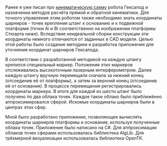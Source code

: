 Ранее я уже писал про [кинематическую схему](/professional-projects?id=4) робота Гексапод и назначении методов расчёта прямой и обратной кинематики. Для точного управления этим роботом также необходимо знать координаты шарниров - точек крепления штанг к основанию и к подвижной платформе (точки Ai и Bi соответственно на изображении платформы Стюарта ниже). Вследствие неидеальной сборки конструкции эти координаты немного отличаются от заданных в CAD модели. Целью этой работы было создание методики и разработка приложения для уточнения координат шарниров Гексапода.

В соответствии с разработанной методикой на каждую штангу крепился специальный маркер. Положения этих маркеров отслеживались высокоточным лазерным интерферометром. Далее каждую штангу вручную перемещали сначала за нижний конец (отсоединив её от платформы), а затем за верхний конец (отсоединив её от основания). В процессе перемещения регистрировались координаты маркера. В итоге для каждой из шести штанг было получено по два облака точек. Каждое такое облако было приближённо аппроксимировался сферой. Искомые координаты шарниров были в центрах этих сфер.

Мной было разработано приложение, позволяющее вычислять координаты шарниров платформы и основания, используя полученные облака точек. Приложение было написано на C#. Для аппроксимации облаков точек сферами использовалась библиотека AlgLib. Для трёхмерной визуализации использовалась библиотека OpenTK.

